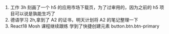 1. 工作 3h 刻画了一个 h5 的应用市场下载页，为了过审用的，因为之前的 h5 项目可以说是孰能生巧了
2. 德语学习 2h,拿到了 A2 的证书，明天计划将 A2 的笔记整理一下
3. React18 Mosh 课程继续跟练
   学到了快捷创建元素 button.btn.btn-primary
